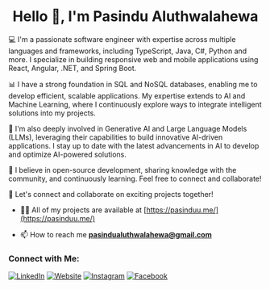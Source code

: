 <h1 align="center"> Hello 👋, I'm Pasindu Aluthwalahewa</h1>
<!-- <h3 align="center">Trainee Software Engineer at 99x</h3> -->

💻 I'm a passionate software engineer with expertise across multiple languages and frameworks, including TypeScript, Java, C#, Python and more. I specialize in building responsive web and mobile applications using React, Angular, .NET, and Spring Boot.

📊 I have a strong foundation in SQL and NoSQL databases, enabling me to develop efficient, scalable applications. My expertise extends to AI and Machine Learning, where I continuously explore ways to integrate intelligent solutions into my projects.

🤖 I'm also deeply involved in Generative AI and Large Language Models (LLMs), leveraging their capabilities to build innovative AI-driven applications. I stay up to date with the latest advancements in AI to develop and optimize AI-powered solutions.

🚀 I believe in open-source development, sharing knowledge with the community, and continuously learning. Feel free to connect and collaborate!

🌟 Let's connect and collaborate on exciting projects together!

- 👨‍💻 All of my projects are available at [https://pasinduu.me/](https://pasinduu.me/)


- 📫 How to reach me **pasindualuthwalahewa@gmail.com**


### Connect with Me:

[![LinkedIn](https://img.shields.io/badge/-LinkedIn-0077B5?style=flat&logo=linkedin&logoColor=white)](https://www.linkedin.com/in/pasindu-aluthwalahewa-471b6b229/)
[![Website](https://img.shields.io/badge/-Website-0088CC?style=flat&logo=google-chrome&logoColor=white)](https://pasinduu.me/)
[![Instagram](https://img.shields.io/badge/-Instagram-E4405F?style=flat&logo=instagram&logoColor=white)](https://www.instagram.com/pasindualuthwalahewa/)
[![Facebook](https://img.shields.io/badge/-Facebook-1877F2?style=flat&logo=facebook&logoColor=white)](https://www.facebook.com/profile.php?id=100029046765112)


